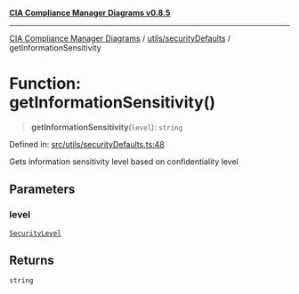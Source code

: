 [**CIA Compliance Manager Diagrams v0.8.5**](../../../README.md)

***

[CIA Compliance Manager Diagrams](../../../modules.md) / [utils/securityDefaults](../README.md) / getInformationSensitivity

# Function: getInformationSensitivity()

> **getInformationSensitivity**(`level`): `string`

Defined in: [src/utils/securityDefaults.ts:48](https://github.com/Hack23/cia-compliance-manager/blob/3ae0301247f765ba03c8c0fe645db4718bb8af76/src/utils/securityDefaults.ts#L48)

Gets information sensitivity level based on confidentiality level

## Parameters

### level

[`SecurityLevel`](../../../types/cia/type-aliases/SecurityLevel.md)

## Returns

`string`
